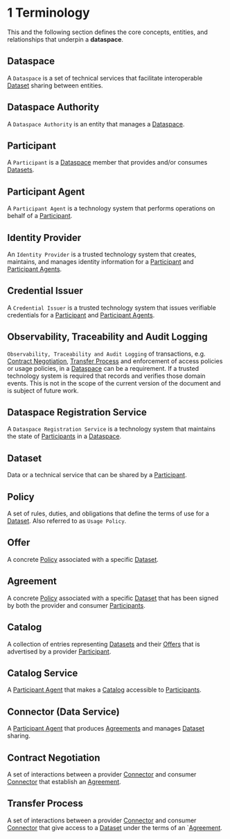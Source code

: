 # 1 Terminology

This and the following section defines the core concepts, entities, and relationships that underpin a __dataspace__.

## Dataspace

A `Dataspace` is a set of technical services that facilitate interoperable [Dataset](#dataset) sharing between entities.

## Dataspace Authority

A `Dataspace Authority` is an entity that manages a [Dataspace](#dataspace).

## Participant

A `Participant` is a [Dataspace](#dataspace) member that provides and/or consumes [Datasets](#dataset).

## Participant Agent

A `Participant Agent` is a technology system that performs operations on behalf of a [Participant](#participant).

## Identity Provider

An `Identity Provider` is a trusted technology system that creates, maintains, and manages identity information for a [Participant](#participant) and [Participant Agents](#participant-agent).

## Credential Issuer

A `Credential Issuer` is a trusted technology system that issues verifiable credentials for a [Participant](#participant) and [Participant Agents](#participant-agent).

## Observability, Traceability and Audit Logging

`Observability, Traceability and Audit Logging` of transactions, e.g. [Contract Negotiation](#contract-negotiation), [Transfer Process](#transfer-process) and enforcement of access policies or usage policies, in a [Dataspace](#dataspace) can be a requirement.
If a  trusted technology system is required that records and verifies those domain events. This is not in the scope of the current version of the document and is subject of future work.

## Dataspace Registration Service

A `Dataspace Registration Service` is a technology system that maintains the state of [Participants](#participant) in a [Dataspace](#dataspace).

## Dataset

Data or a technical service that can be shared by a [Participant](#participant).

## Policy

A set of rules, duties, and obligations that define the terms of use for a [Dataset](#dataset). Also referred to as `Usage Policy`.

## Offer

A concrete [Policy](#policy) associated with a specific [Dataset](#dataset).

## Agreement

A concrete [Policy](#policy) associated with a specific [Dataset](#dataset) that has been signed by both the provider and consumer [Participants](#participant).

## Catalog

A collection of entries representing [Datasets](#dataset) and their [Offers](#offer) that is advertised by a provider [Participant](#participant).

## Catalog Service

A [Participant Agent](#participant-agent) that makes a [Catalog](#catalog) accessible to [Participants](#participant).

## Connector (Data Service)

A [Participant Agent](#participant-agent) that produces [Agreements](#agreement) and manages [Dataset](#dataset) sharing.

## Contract Negotiation

A set of interactions between a provider [Connector](#connector--data-service-) and consumer [Connector](#connector--data-service-) that establish an [Agreement](#agreement).

## Transfer Process

A set of interactions between a provider [Connector](#connector--data-service-) and consumer [Connector](#connector--data-service-) that give access to a [Dataset](#dataset) under the terms of an `[Agreement](#agreement).
